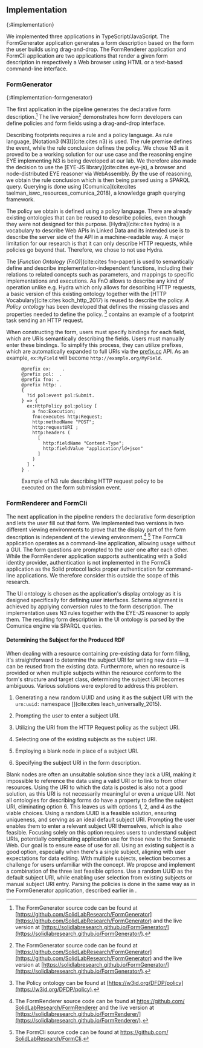 ## Implementation
{:#implementation}

We implemented three applications in TypeScript/JavaScript.
The FormGenerator application generates a form description based on the form the user builds using drag-and-drop.
The FormRenderer application and FormCli application are two applications that render a given form description in respectively a Web browser using HTML or a text-based command-line interface.

### FormGenerator
{:#implementation-formgenerator}

The first application in the pipeline generates the declarative form description.[^ImplementationFormGenerator]
The live version[^ImplementationFormGenerator] demonstrates how form developers can define policies and form fields using a drag-and-drop interface.

[^ImplementationFormGenerator]: The FormGenerator source code can be found at [https://github.com/SolidLabResearch/FormGenerator](https://github.com/SolidLabResearch/FormGenerator) and the live version at [https://solidlabresearch.github.io/FormGenerator/](https://solidlabresearch.github.io/FormGenerator/).

Describing footprints requires a rule and a policy language.
As rule language, [Notation3 (N3)](cite:cites n3) is used.
The rule premise defines the event, while the rule conclusion defines the policy.
We chose N3 as it proved to be a working solution for our use case and the reasoning engine EYE implementing N3 is being developed at our lab.
We therefore also made the decision to use the [EYE-JS library](cite:cites eye-js), a browser and node-distributed EYE reasoner via WebAssembly.
By the use of reasoning, we obtain the rule conclusion which is then being parsed using a SPARQL query.
Querying is done using [Comunica](cite:cites taelman_iswc_resources_comunica_2018), a knowledge graph querying framework.

The policy we obtain is defined using a policy language.
There are already existing ontologies that can be reused to describe policies, even though they were not designed for this purpose.
[Hydra](cite:cites hydra) is a vocabulary to describe Web APIs in Linked Data and its intended use is to describe the server side of the API in a machine-readable way.
A major limitation for our research is that it can only describe HTTP requests, while policies go beyond that.
Therefore, we chose to not use Hydra.

The [_Function Ontology (FnO)_](cite:cites fno-paper) is used to semantically define and describe implementation-independent functions, including their relations to related concepts such as parameters, and mappings to specific implementations and executions.
As FnO allows to describe any kind of operation unlike e.g. Hydra which only allows for describing HTTP requests, a basic version of this existing ontology together with the [HTTP Vocabulary](cite:cites koch_http_2017) is reused to describe the policy.
A *Policy ontology* has been developed that defines the missing classes and properties needed to define the policy. [^PolicyOntology]
[](#lst:n3-form-policies-example) contains an example of a footprint task sending an HTTP request.

[^PolicyOntology]: The Policy ontology can be found at [https://w3id.org/DFDP/policy](https://w3id.org/DFDP/policy).

When constructing the form, users must specify bindings for each field, which are URIs semantically describing the fields.
Users must manually enter these bindings. To simplify this process, they can utilize prefixes, which are automatically expanded to full URIs via the [prefix.cc](https://prefix.cc) API.
As an example, `ex:MyField` will become `http://example.org/MyField`.

<figure id="lst:n3-form-policies-example" class="listing halfwidth">
<pre><code>@prefix ex:   <http://example.org/> .
@prefix pol: <https://w3id.org/DFDP/policy#> .
@prefix fno: <https://w3id.org/function/ontology#>.
@prefix http: <http://www.w3.org/2011/http#>.
{
  ?id pol:event pol:Submit.
} => {
  ex:HttpPolicy pol:policy [
    a fno:Execution;
    fno:executes http:Request;
    http:methodName "POST";
    http:requestURI <https://httpbin.org/post>;
    http:headers (
      [
        http:fieldName "Content-Type";
        http:fieldValue "application/ld+json"
      ]
    )
  ] .
} .
</code></pre>
<figcaption markdown="block">
Example of N3 rule describing HTTP request policy to be executed on the form submission event.
</figcaption>
</figure>


### FormRenderer and FormCli

The next application in the pipeline renders the declarative form description and lets the user fill out that form.
We implemented two versions in two different viewing environments to prove that the display part of the form description is independent of the viewing environment.[^ImplementationFormRenderer] [^ImplementationFormCli]
The FormCli application operates as a command-line application, allowing usage without a GUI.
The form questions are prompted to the user one after each other.
While the FormRenderer application supports authenticating with a Solid identity provider, authentication is not implemented in the FormCli application as the Solid protocol lacks proper authentication for command-line applications.
We therefore consider this outside the scope of this research.

[^ImplementationFormRenderer]: The FormRenderer source code can be found at [https://github.com/<wbr/>SolidLabResearch/FormRenderer](https://github.com/SolidLabResearch/FormRenderer) and the live version at [https://solidlabresearch.github.io/FormRenderer/](https://solidlabresearch.github.io/FormRenderer/).
[^ImplementationFormCli]: The FormCli source code can be found at [https://github.com/<wbr/>SolidLabResearch/FormCli](https://github.com/SolidLabResearch/FormCli).

The UI ontology is chosen as the application's display ontology as it is designed specifically for defining user interfaces.
Schema alignment is achieved by applying conversion rules to the form description.
The implementation uses N3 rules together with the EYE-JS reasoner to apply them.
The resulting form description in the UI ontology is parsed by the Comunica engine via SPARQL queries.


#### Determining the Subject for the Produced RDF

When dealing with a resource containing pre-existing data for form filling, it's straightforward to determine the subject URI for writing new data — it can be reused from the existing data.
Furthermore, when no resource is provided or when multiple subjects within the resource conform to the form's structure and target class, determining the subject URI becomes ambiguous.
Various solutions were explored to address this problem.

1. Generating a new random UUID and using it as the subject URI with the `urn:uuid:` namespace [](cite:cites leach_universally_2015).

2. Prompting the user to enter a subject URI.

3. Utilizing the URI from the HTTP Request policy as the subject URI.

4. Selecting one of the existing subjects as the subject URI.

5. Employing a blank node in place of a subject URI.

6. Specifying the subject URI in the form description.

Blank nodes are often an unsuitable solution since they lack a URI, making it impossible to reference the data using a valid URI or to link to from other resources.
Using the URI to which the data is posted is also not a good solution, as this URI is not necessarily meaningful or even a unique URI.
Not all ontologies for describing forms do have a property to define the subject URI, eliminating option 6.
This leaves us with options 1, 2, and 4 as the viable choices.
Using a random UUID is a feasible solution, ensuring uniqueness, and serving as an ideal default subject URI.
Prompting the user enables them to enter a relevant subject URI themselves, which is also feasible.
Focusing solely on this option requires users to understand subject URIs, potentially complicating application use for those new to the Semantic Web. Our goal is to ensure ease of use for all.
Using an existing subject is a good option, especially when there's a single subject, aligning with user expectations for data editing.
With multiple subjects, selection becomes a challenge for users unfamiliar with the concept.
We propose and implement a combination of the three last feasible options.
Use a random UUID as the default subject URI, while enabling user selection from existing subjects or manual subject URI entry.
Parsing the policies is done in the same way as in the FormGenerator application, described earlier in [](#implementation-formgenerator).
